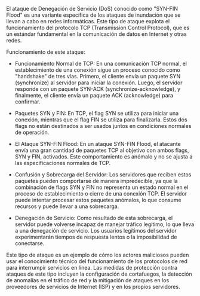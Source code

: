 El ataque de Denegación de Servicio (DoS) conocido como "SYN-FIN Flood" es una variante específica de los ataques de inundación que se llevan a cabo en redes informáticas. Este tipo de ataque explota el funcionamiento del protocolo TCP (Transmission Control Protocol), que es un estándar fundamental en la comunicación de datos en Internet y otras redes.

Funcionamiento de este ataque:
- Funcionamiento Normal de TCP: En una comunicación TCP normal, el establecimiento de una conexión sigue un proceso conocido como "handshake" de tres vías. Primero, el cliente envía un paquete SYN (synchronize) al servidor para iniciar la conexión. Luego, el servidor responde con un paquete SYN-ACK (synchronize-acknowledge), y finalmente, el cliente envía un paquete ACK (acknowledge) para confirmar.

- Paquetes SYN y FIN: En TCP, el flag SYN se utiliza para iniciar una conexión, mientras que el flag FIN se utiliza para finalizarla. Estos dos flags no están destinados a ser usados juntos en condiciones normales de operación.

- El Ataque SYN-FIN Flood: En un ataque SYN-FIN Flood, el atacante envía una gran cantidad de paquetes TCP al objetivo con ambos flags, SYN y FIN, activados. Este comportamiento es anómalo y no se ajusta a las especificaciones normales de TCP.

- Confusión y Sobrecarga del Servidor: Los servidores que reciben estos paquetes pueden comportarse de manera impredecible, ya que la combinación de flags SYN y FIN no representa un estado normal en el proceso de establecimiento o cierre de una conexión TCP. El servidor puede intentar procesar estos paquetes anómalos, lo que consume recursos y puede llevar a una sobrecarga.

- Denegación de Servicio: Como resultado de esta sobrecarga, el servidor puede volverse incapaz de manejar tráfico legítimo, lo que lleva a una denegación de servicio. Los usuarios legítimos del servidor experimentarán tiempos de respuesta lentos o la imposibilidad de conectarse.

Este tipo de ataque es un ejemplo de cómo los actores maliciosos pueden usar el conocimiento técnico del funcionamiento de los protocolos de red para interrumpir servicios en línea. Las medidas de protección contra ataques de este tipo incluyen la configuración de cortafuegos, la detección de anomalías en el tráfico de red y la mitigación de ataques en los proveedores de servicios de Internet (ISP) y en los propios servidores.

